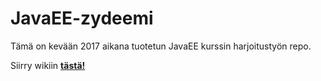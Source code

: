 # JavaEE-zydeemi

Tämä on kevään 2017 aikana tuotetun JavaEE kurssin harjoitustyön repo.

Siirry wikiin [**tästä!**](home)
